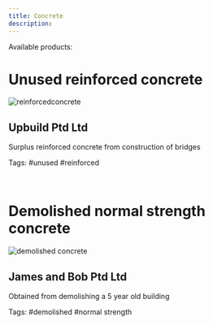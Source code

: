 ```yaml
---
title: Concrete
description: 
---
```


Available products: 

# Unused reinforced concrete  
![reinforcedconcrete](https://user-images.githubusercontent.com/101006225/156900625-7c5429b6-3449-4660-964c-78049854a348.png) 
## Upbuild Ptd Ltd 
Surplus reinforced concrete from construction of bridges 

Tags: #unused #reinforced 

<br />

# Demolished normal strength concrete 
![demolished concrete](https://user-images.githubusercontent.com/101006225/156900931-6bf0522e-ba98-47cc-b31b-a0f76fad4333.jpg) 
## James and Bob Ptd Ltd 
Obtained from demolishing a 5 year old building 

Tags: #demolished #normal strength 

